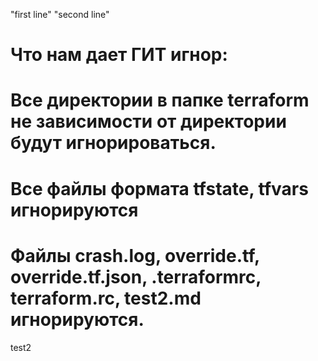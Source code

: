 "first line" 
"second line" 
# Что нам дает ГИТ игнор: 
# Все директории в папке terraform не зависимости от директории будут игнорироваться.
# Все файлы формата tfstate, tfvars игнорируются
# Файлы crash.log, override.tf, override.tf.json, .terraformrc, terraform.rc, test2.md игнорируются.

test2
